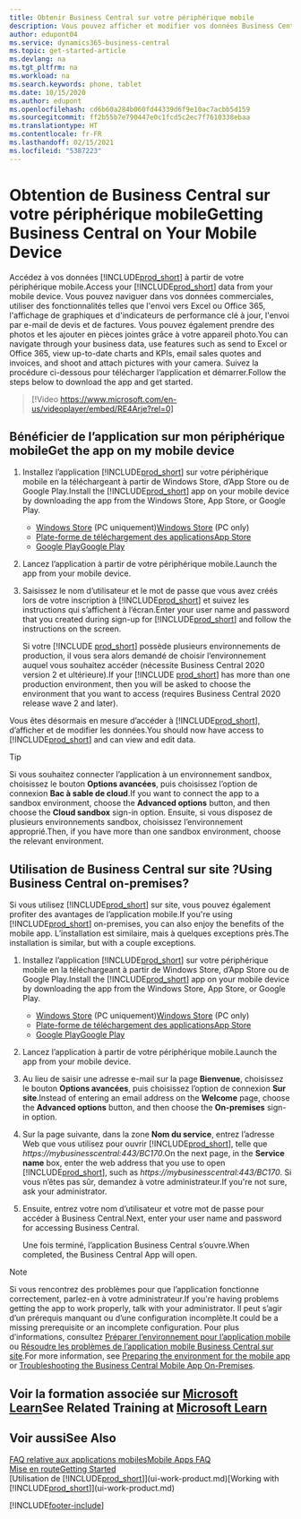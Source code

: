 ```yaml
---
title: Obtenir Business Central sur votre périphérique mobile
description: Vous pouvez afficher et modifier vos données Business Central sur votre téléphone ou tablette.
author: edupont04
ms.service: dynamics365-business-central
ms.topic: get-started-article
ms.devlang: na
ms.tgt_pltfrm: na
ms.workload: na
ms.search.keywords: phone, tablet
ms.date: 10/15/2020
ms.author: edupont
ms.openlocfilehash: cd6b60a284b060fd44339d6f9e10ac7acbb5d159
ms.sourcegitcommit: ff2b55b7e790447e0c1fcd5c2ec7f7610338ebaa
ms.translationtype: HT
ms.contentlocale: fr-FR
ms.lasthandoff: 02/15/2021
ms.locfileid: "5387223"
---
```

# <a name="getting-business-central-on-your-mobile-device"></a><span data-ttu-id="cffdf-103">Obtention de Business Central sur votre périphérique mobile</span><span class="sxs-lookup"><span data-stu-id="cffdf-103">Getting Business Central on Your Mobile Device</span></span>

<span data-ttu-id="cffdf-104">Accédez à vos données [!INCLUDE[prod_short](includes/prod_short.md)] à partir de votre périphérique mobile.</span><span class="sxs-lookup"><span data-stu-id="cffdf-104">Access your [!INCLUDE[prod_short](includes/prod_short.md)] data from your mobile device.</span></span> <span data-ttu-id="cffdf-105">Vous pouvez naviguer dans vos données commerciales, utiliser des fonctionnalités telles que l'envoi vers Excel ou Office 365, l'affichage de graphiques et d'indicateurs de performance clé à jour, l'envoi par e-mail de devis et de factures. Vous pouvez également prendre des photos et les ajouter en pièces jointes grâce à votre appareil photo.</span><span class="sxs-lookup"><span data-stu-id="cffdf-105">You can navigate through your business data, use features such as send to Excel or Office 365, view up-to-date charts and KPIs, email sales quotes and invoices, and shoot and attach pictures with your camera.</span></span> <span data-ttu-id="cffdf-106">Suivez la procédure ci-dessous pour télécharger l’application et démarrer.</span><span class="sxs-lookup"><span data-stu-id="cffdf-106">Follow the steps below to download the app and get started.</span></span>

> [!Video https://www.microsoft.com/en-us/videoplayer/embed/RE4Arje?rel=0]

## <a name="get-the-app-on-my-mobile-device"></a><span data-ttu-id="cffdf-107">Bénéficier de l’application sur mon périphérique mobile</span><span class="sxs-lookup"><span data-stu-id="cffdf-107">Get the app on my mobile device</span></span>

1. <span data-ttu-id="cffdf-108">Installez l’application [!INCLUDE[prod_short](includes/prod_short.md)] sur votre périphérique mobile en la téléchargeant à partir de Windows Store, d’App Store ou de Google Play.</span><span class="sxs-lookup"><span data-stu-id="cffdf-108">Install the [!INCLUDE[prod_short](includes/prod_short.md)] app on your mobile device by downloading the app from the Windows Store, App Store, or Google Play.</span></span>  

   - <span data-ttu-id="cffdf-109">[Windows Store](https://go.microsoft.com/fwlink/?LinkId=734848) (PC uniquement)</span><span class="sxs-lookup"><span data-stu-id="cffdf-109">[Windows Store](https://go.microsoft.com/fwlink/?LinkId=734848) (PC only)</span></span>
   - [<span data-ttu-id="cffdf-110">Plate-forme de téléchargement des applications</span><span class="sxs-lookup"><span data-stu-id="cffdf-110">App Store</span></span>](https://go.microsoft.com/fwlink/?LinkId=734847)
   - [<span data-ttu-id="cffdf-111">Google Play</span><span class="sxs-lookup"><span data-stu-id="cffdf-111">Google Play</span></span>](https://go.microsoft.com/fwlink/?LinkId=734849)
2. <span data-ttu-id="cffdf-112">Lancez l’application à partir de votre périphérique mobile.</span><span class="sxs-lookup"><span data-stu-id="cffdf-112">Launch the app from your mobile device.</span></span>
3. <span data-ttu-id="cffdf-113">Saisissez le nom d’utilisateur et le mot de passe que vous avez créés lors de votre inscription à [!INCLUDE[prod_short](includes/prod_short.md)] et suivez les instructions qui s’affichent à l’écran.</span><span class="sxs-lookup"><span data-stu-id="cffdf-113">Enter your user name and password that you created during sign-up for [!INCLUDE[prod_short](includes/prod_short.md)] and follow the instructions on the screen.</span></span>

    <span data-ttu-id="cffdf-114">Si votre [!INCLUDE [prod_short](includes/prod_short.md)] possède plusieurs environnements de production, il vous sera alors demandé de choisir l’environnement auquel vous souhaitez accéder (nécessite Business Central 2020 version 2 et ultérieure).</span><span class="sxs-lookup"><span data-stu-id="cffdf-114">If your [!INCLUDE [prod_short](includes/prod_short.md)] has more than one production environment, then you will be asked to choose the environment that you want to access (requires Business Central 2020 release wave 2 and later).</span></span>

<span data-ttu-id="cffdf-115">Vous êtes désormais en mesure d’accéder à [!INCLUDE[prod_short](includes/prod_short.md)], d’afficher et de modifier les données.</span><span class="sxs-lookup"><span data-stu-id="cffdf-115">You should now have access to [!INCLUDE[prod_short](includes/prod_short.md)] and can view and edit data.</span></span>  

> [!TIP]
> <span data-ttu-id="cffdf-116">Si vous souhaitez connecter l’application à un environnement sandbox, choisissez le bouton **Options avancées**, puis choisissez l’option de connexion **Bac à sable de cloud**.</span><span class="sxs-lookup"><span data-stu-id="cffdf-116">If you want to connect the app to a sandbox environment, choose the **Advanced options** button, and then choose the **Cloud sandbox** sign-in option.</span></span> <span data-ttu-id="cffdf-117">Ensuite, si vous disposez de plusieurs environnements sandbox, choisissez l’environnement approprié.</span><span class="sxs-lookup"><span data-stu-id="cffdf-117">Then, if you have more than one sandbox environment, choose the relevant environment.</span></span>

## <a name="using-business-central-on-premises"></a><span data-ttu-id="cffdf-118">Utilisation de Business Central sur site ?</span><span class="sxs-lookup"><span data-stu-id="cffdf-118">Using Business Central on-premises?</span></span>

<span data-ttu-id="cffdf-119">Si vous utilisez [!INCLUDE[prod_short](includes/prod_short.md)] sur site, vous pouvez également profiter des avantages de l’application mobile.</span><span class="sxs-lookup"><span data-stu-id="cffdf-119">If you're using [!INCLUDE[prod_short](includes/prod_short.md)] on-premises, you can also enjoy the benefits of the mobile app.</span></span> <span data-ttu-id="cffdf-120">L’installation est similaire, mais à quelques exceptions près.</span><span class="sxs-lookup"><span data-stu-id="cffdf-120">The installation is similar, but with a couple exceptions.</span></span>

1. <span data-ttu-id="cffdf-121">Installez l’application [!INCLUDE[prod_short](includes/prod_short.md)] sur votre périphérique mobile en la téléchargeant à partir de Windows Store, d’App Store ou de Google Play.</span><span class="sxs-lookup"><span data-stu-id="cffdf-121">Install the [!INCLUDE[prod_short](includes/prod_short.md)] app on your mobile device by downloading the app from the Windows Store, App Store, or Google Play.</span></span>  

   - <span data-ttu-id="cffdf-122">[Windows Store](https://go.microsoft.com/fwlink/?LinkId=734848) (PC uniquement)</span><span class="sxs-lookup"><span data-stu-id="cffdf-122">[Windows Store](https://go.microsoft.com/fwlink/?LinkId=734848) (PC only)</span></span>
   - [<span data-ttu-id="cffdf-123">Plate-forme de téléchargement des applications</span><span class="sxs-lookup"><span data-stu-id="cffdf-123">App Store</span></span>](https://go.microsoft.com/fwlink/?LinkId=734847)
   - [<span data-ttu-id="cffdf-124">Google Play</span><span class="sxs-lookup"><span data-stu-id="cffdf-124">Google Play</span></span>](https://go.microsoft.com/fwlink/?LinkId=734849)
2. <span data-ttu-id="cffdf-125">Lancez l’application à partir de votre périphérique mobile.</span><span class="sxs-lookup"><span data-stu-id="cffdf-125">Launch the app from your mobile device.</span></span>
3. <span data-ttu-id="cffdf-126">Au lieu de saisir une adresse e-mail sur la page **Bienvenue**, choisissez le bouton **Options avancées**, puis choisissez l’option de connexion **Sur site**.</span><span class="sxs-lookup"><span data-stu-id="cffdf-126">Instead of entering an email address on the **Welcome** page, choose the **Advanced options** button, and then choose the **On-premises** sign-in option.</span></span>
4. <span data-ttu-id="cffdf-127">Sur la page suivante, dans la zone **Nom du service**, entrez l’adresse Web que vous utilisez pour ouvrir [!INCLUDE[prod_short](includes/prod_short.md)], telle que *https://mybusinesscentral:443/BC170*.</span><span class="sxs-lookup"><span data-stu-id="cffdf-127">On the next page, in the **Service name** box, enter the web address that you use to open [!INCLUDE[prod_short](includes/prod_short.md)], such as *https://mybusinesscentral:443/BC170*.</span></span> <span data-ttu-id="cffdf-128">Si vous n’êtes pas sûr, demandez à votre administrateur.</span><span class="sxs-lookup"><span data-stu-id="cffdf-128">If you're not sure, ask your administrator.</span></span>
5. <span data-ttu-id="cffdf-129">Ensuite, entrez votre nom d’utilisateur et votre mot de passe pour accéder à Business Central.</span><span class="sxs-lookup"><span data-stu-id="cffdf-129">Next, enter your user name and password for accessing Business Central.</span></span>

   <span data-ttu-id="cffdf-130">Une fois terminé, l’application Business Central s’ouvre.</span><span class="sxs-lookup"><span data-stu-id="cffdf-130">When completed, the Business Central App will open.</span></span>

> [!NOTE]
> <span data-ttu-id="cffdf-131">Si vous rencontrez des problèmes pour que l’application fonctionne correctement, parlez-en à votre administrateur.</span><span class="sxs-lookup"><span data-stu-id="cffdf-131">If you're having problems getting the app to work properly, talk with your administrator.</span></span> <span data-ttu-id="cffdf-132">Il peut s’agir d’un prérequis manquant ou d’une configuration incomplète.</span><span class="sxs-lookup"><span data-stu-id="cffdf-132">It could be a missing prerequisite or an incomplete configuration.</span></span> <span data-ttu-id="cffdf-133">Pour plus d’informations, consultez [Préparer l’environnement pour l’application mobile](/dynamics365/business-central/dev-itpro/deployment/install-business-central-app#prereqs) ou [Résoudre les problèmes de l’application mobile Business Central sur site](/dynamics365/business-central/dev-itpro/developer/devenv-troubleshooting-the-mobile-app).</span><span class="sxs-lookup"><span data-stu-id="cffdf-133">For more information, see  [Preparing the environment for the mobile app](/dynamics365/business-central/dev-itpro/deployment/install-business-central-app#prereqs) or [Troubleshooting the Business Central Mobile App On-Premises](/dynamics365/business-central/dev-itpro/developer/devenv-troubleshooting-the-mobile-app).</span></span>

## <a name="see-related-training-at-microsoft-learn"></a><span data-ttu-id="cffdf-134">Voir la formation associée sur [Microsoft Learn](/learn/modules/alternative-interfaces-dynamics-365-business-central/index)</span><span class="sxs-lookup"><span data-stu-id="cffdf-134">See Related Training at [Microsoft Learn](/learn/modules/alternative-interfaces-dynamics-365-business-central/index)</span></span>

## <a name="see-also"></a><span data-ttu-id="cffdf-135">Voir aussi</span><span class="sxs-lookup"><span data-stu-id="cffdf-135">See Also</span></span>

[<span data-ttu-id="cffdf-136">FAQ relative aux applications mobiles</span><span class="sxs-lookup"><span data-stu-id="cffdf-136">Mobile Apps FAQ</span></span>](ui-mobile-faq.md)  
[<span data-ttu-id="cffdf-137">Mise en route</span><span class="sxs-lookup"><span data-stu-id="cffdf-137">Getting Started</span></span>](product-get-started.md)  
<span data-ttu-id="cffdf-138">[Utilisation de [!INCLUDE[prod_short](includes/prod_short.md)]](ui-work-product.md)</span><span class="sxs-lookup"><span data-stu-id="cffdf-138">[Working with [!INCLUDE[prod_short](includes/prod_short.md)]](ui-work-product.md)</span></span>  


[!INCLUDE[footer-include](includes/footer-banner.md)]